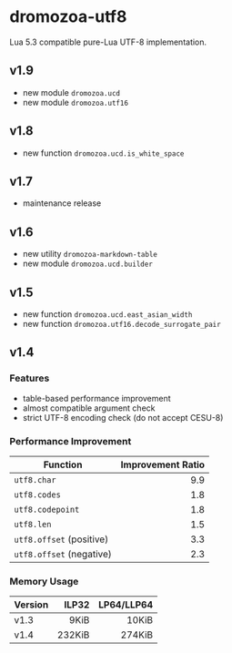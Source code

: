# dromozoa-utf8

Lua 5.3 compatible pure-Lua UTF-8 implementation.

## v1.9

* new module `dromozoa.ucd`
* new module `dromozoa.utf16`

## v1.8

* new function `dromozoa.ucd.is_white_space`

## v1.7

* maintenance release

## v1.6

* new utility `dromozoa-markdown-table`
* new module `dromozoa.ucd.builder`

## v1.5

* new function `dromozoa.ucd.east_asian_width`
* new function `dromozoa.utf16.decode_surrogate_pair`

## v1.4

### Features

* table-based performance improvement
* almost compatible argument check
* strict UTF-8 encoding check (do not accept CESU-8)

### Performance Improvement

| Function                 | Improvement Ratio |
|--------------------------|------------------:|
| `utf8.char`              |               9.9 |
| `utf8.codes`             |               1.8 |
| `utf8.codepoint`         |               1.8 |
| `utf8.len`               |               1.5 |
| `utf8.offset` (positive) |               3.3 |
| `utf8.offset` (negative) |               2.3 |

### Memory Usage

| Version |  ILP32 | LP64/LLP64 |
|---------|-------:|-----------:|
| v1.3    |   9KiB |      10KiB |
| v1.4    | 232KiB |     274KiB |
